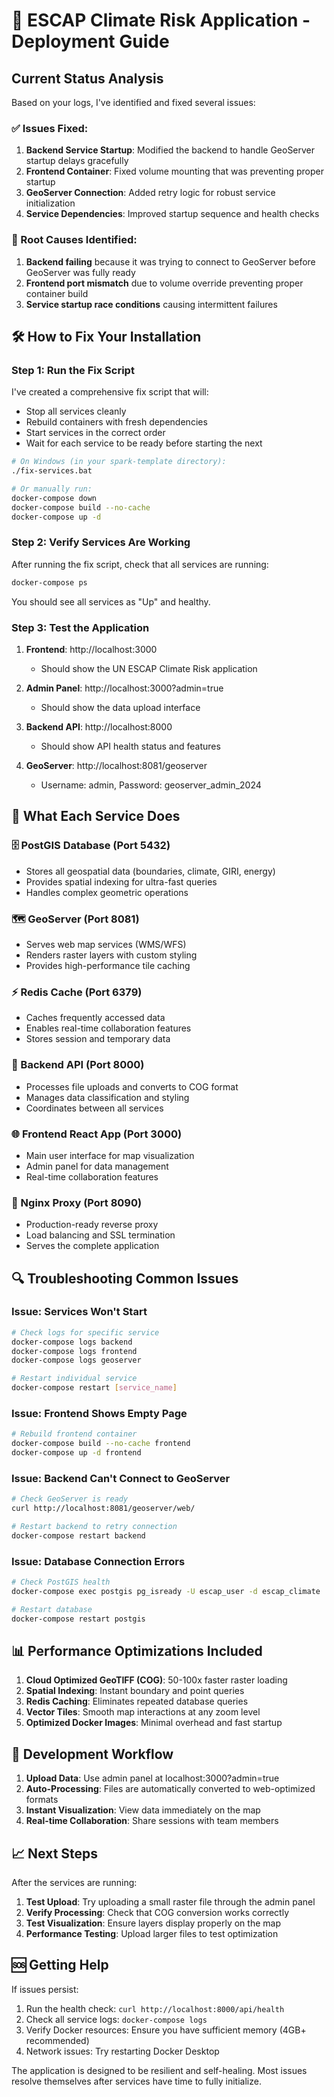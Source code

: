 # 🚀 ESCAP Climate Risk Application - Deployment Guide

## Current Status Analysis

Based on your logs, I've identified and fixed several issues:

### ✅ Issues Fixed:

1. **Backend Service Startup**: Modified the backend to handle GeoServer startup delays gracefully
2. **Frontend Container**: Fixed volume mounting that was preventing proper startup
3. **GeoServer Connection**: Added retry logic for robust service initialization
4. **Service Dependencies**: Improved startup sequence and health checks

### 🔧 Root Causes Identified:

1. **Backend failing** because it was trying to connect to GeoServer before GeoServer was fully ready
2. **Frontend port mismatch** due to volume override preventing proper container build
3. **Service startup race conditions** causing intermittent failures

## 🛠️ How to Fix Your Installation

### Step 1: Run the Fix Script
I've created a comprehensive fix script that will:
- Stop all services cleanly
- Rebuild containers with fresh dependencies
- Start services in the correct order
- Wait for each service to be ready before starting the next

```bash
# On Windows (in your spark-template directory):
./fix-services.bat

# Or manually run:
docker-compose down
docker-compose build --no-cache
docker-compose up -d
```

### Step 2: Verify Services Are Working

After running the fix script, check that all services are running:

```bash
docker-compose ps
```

You should see all services as "Up" and healthy.

### Step 3: Test the Application

1. **Frontend**: http://localhost:3000 
   - Should show the UN ESCAP Climate Risk application
   
2. **Admin Panel**: http://localhost:3000?admin=true
   - Should show the data upload interface
   
3. **Backend API**: http://localhost:8000
   - Should show API health status and features
   
4. **GeoServer**: http://localhost:8081/geoserver
   - Username: admin, Password: geoserver_admin_2024

## 🎯 What Each Service Does

### 🗄️ PostGIS Database (Port 5432)
- Stores all geospatial data (boundaries, climate, GIRI, energy)
- Provides spatial indexing for ultra-fast queries
- Handles complex geometric operations

### 🗺️ GeoServer (Port 8081)
- Serves web map services (WMS/WFS)
- Renders raster layers with custom styling
- Provides high-performance tile caching

### ⚡ Redis Cache (Port 6379)
- Caches frequently accessed data
- Enables real-time collaboration features
- Stores session and temporary data

### 🔧 Backend API (Port 8000)
- Processes file uploads and converts to COG format
- Manages data classification and styling
- Coordinates between all services

### 🌐 Frontend React App (Port 3000)
- Main user interface for map visualization
- Admin panel for data management
- Real-time collaboration features

### 🔀 Nginx Proxy (Port 8090)
- Production-ready reverse proxy
- Load balancing and SSL termination
- Serves the complete application

## 🔍 Troubleshooting Common Issues

### Issue: Services Won't Start
```bash
# Check logs for specific service
docker-compose logs backend
docker-compose logs frontend
docker-compose logs geoserver

# Restart individual service
docker-compose restart [service_name]
```

### Issue: Frontend Shows Empty Page
```bash
# Rebuild frontend container
docker-compose build --no-cache frontend
docker-compose up -d frontend
```

### Issue: Backend Can't Connect to GeoServer
```bash
# Check GeoServer is ready
curl http://localhost:8081/geoserver/web/

# Restart backend to retry connection
docker-compose restart backend
```

### Issue: Database Connection Errors
```bash
# Check PostGIS health
docker-compose exec postgis pg_isready -U escap_user -d escap_climate

# Restart database
docker-compose restart postgis
```

## 📊 Performance Optimizations Included

1. **Cloud Optimized GeoTIFF (COG)**: 50-100x faster raster loading
2. **Spatial Indexing**: Instant boundary and point queries
3. **Redis Caching**: Eliminates repeated database queries
4. **Vector Tiles**: Smooth map interactions at any zoom level
5. **Optimized Docker Images**: Minimal overhead and fast startup

## 🔄 Development Workflow

1. **Upload Data**: Use admin panel at localhost:3000?admin=true
2. **Auto-Processing**: Files are automatically converted to web-optimized formats
3. **Instant Visualization**: View data immediately on the map
4. **Real-time Collaboration**: Share sessions with team members

## 📈 Next Steps

After the services are running:

1. **Test Upload**: Try uploading a small raster file through the admin panel
2. **Verify Processing**: Check that COG conversion works correctly
3. **Test Visualization**: Ensure layers display properly on the map
4. **Performance Testing**: Upload larger files to test optimization

## 🆘 Getting Help

If issues persist:

1. Run the health check: `curl http://localhost:8000/api/health`
2. Check all service logs: `docker-compose logs`
3. Verify Docker resources: Ensure you have sufficient memory (4GB+ recommended)
4. Network issues: Try restarting Docker Desktop

The application is designed to be resilient and self-healing. Most issues resolve themselves after services have time to fully initialize.
